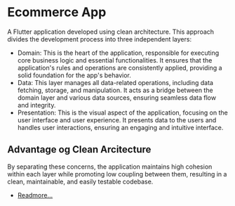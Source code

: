 # Ecommerce App


A Flutter application developed using clean architecture. This approach divides the development process into three independent layers:

- Domain:
  This is the heart of the application, responsible for executing core business logic and essential functionalities. 
  It ensures that the application's rules and operations are consistently applied, providing a solid foundation for the app's behavior.
- Data:
  This layer manages all data-related operations, including data fetching, storage, and manipulation. 
  It acts as a bridge between the domain layer and various data sources, ensuring seamless data flow and integrity.
- Presentation:
  This is the visual aspect of the application, focusing on the user interface and user experience. 
  It presents data to the users and handles user interactions, ensuring an engaging and intuitive interface.


## Advantage og Clean Arcitecture

By separating these concerns, the application maintains high cohesion within each layer while promoting low coupling between them, resulting in a clean, maintainable, and easily testable codebase.

- [Readmore...](https://resocoder.com/2019/08/27/flutter-tdd-clean-architecture-course-1-explanation-project-structure/)